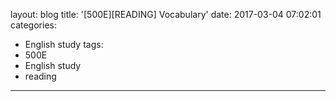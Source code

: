 layout: blog
title: '[500E][READING] Vocabulary'
date: 2017-03-04 07:02:01
categories: 
- English study
tags:
- 500E
- English study
- reading
---